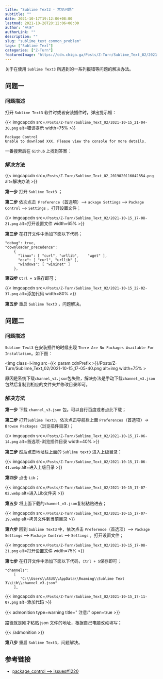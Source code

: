 ```yaml
---
title: "Sublime Text3 - 常见问题"
subtitle: ""
date: 2021-10-17T19:12:06+08:00
lastmod: 2021-10-20T20:12:06+08:00
author: "守正"
authorLink: ""
description: ""
slug: "sublime_text_common_problem"
tags: ["Sublime Text"]
categories: ["Z-Turn"]
featuredImage: "https://cdn.chiga.ga/Posts/Z-Turn/Sublime_Text_02/2021-10-15_21-04-30.png"
---
```


关于在使用 `Sublime Text3` 所遇到的一系列报错等问题的解决办法。

<!--more-->

## 问题一

### 问题描述

打开 `Sublime Text3` 软件时或者安装插件时，弹出提示框：

{{< imgcapcdn src=`/Posts/Z-Turn/Sublime_Text_02/2021-10-15_21-04-30.png` alt=错误提示 width=75% >}}

```Text
Package Control
Unable to download XXX. Please view the console for more details. 
```

一番搜索后在 `Github` 上找到答案：

### 解决方法

{{< imgcapcdn src=`/Posts/Z-Turn/Sublime_Text_02_2019020116042854.png` alt=解决办法 >}}

**第一步** 打开 `Sublime Text3` ；

**第二步** 依次点击` Preference`（首选项）--> `ackage Settings` --> `Package Control` --> `Settings` ，打开设置文件；

{{< imgcapcdn src=`/Posts/Z-Turn/Sublime_Text_02/2021-10-15_17-08-21.png` alt=打开设置文件 width=65% >}}

**第三步** 在打开文件中添加下面以下代码；

```Text
"debug": true,
"downloader_precedence":    
    {
      "linux": [ "curl", "urllib",    "wget" ],
      "osx": [ "curl", "urllib" ],
      "windows": [ "wininet" ]
    },
```

**第四步** `Ctrl + S`保存即可；

{{< imgcapcdn src=`/Posts/Z-Turn/Sublime_Text_02/2021-10-15_22-02-37.png` alt=添加代码 width=80% >}}

**第五步** 重启 `Sublime Text3` ，问题解决。

## 问题二

### 问题描述

`Sublime Text3` 在安装插件的时候出现 `There Are No Packages Available For Installation`。如下图：

<img class=l-img src={{< param cdnPrefix >}}/Posts/Z-Turn/Sublime_Text_02/2021-10-15_17-05-40.png alt=img width=75% >

原因是系统下载`channel_v3.json`包失败，解决办法是手动下载`channel_v3.json`包然后复制到相应的文件夹并修改目录即可。

### 解决方法

**第一步** 下载 `channel_v3.json` 包，可以自行百度或者点此下载；

**第二步** 打开`Sublime Text3`，依次点击导航栏上面 `Preferences`（首选项）-> `Browse Packages`（浏览插件目录）；

{{< imgcapcdn src=`/Posts/Z-Turn/Sublime_Text_02/2021-10-15_17-06-14.png` alt=首选项-浏览插件目录 width=40% >}}

**第三步** 然后点击地址栏上面的 `Sublime text3` 进入上级目录：

{{< imgcapcdn src=`/Posts/Z-Turn/Sublime_Text_02/2021-10-15_17-06-41.webp` alt=进入上级目录 >}}

**第四步** 点击 `Lib`；

{{< imgcapcdn src=`/Posts/Z-Turn/Sublime_Text_02/2021-10-15_17-07-02.webp` alt=进入Lib文件夹 >}}

**第五步** 将上面下载的`channel_v3.json`复制粘贴进去；

{{< imgcapcdn src=`/Posts/Z-Turn/Sublime_Text_02/2021-10-15_17-07-19.webp` alt=拷贝文件到当前目录 >}}

**第六步** 回到 `Sublime Text3` 中，依次点击 `Preference`（首选项）--> `Package Settings` --> `Package Control` --> `Settings` ，打开设置文件；

{{< imgcapcdn src=`/Posts/Z-Turn/Sublime_Text_02/2021-10-15_17-08-21.png` alt=打开设置文件 width=75% >}}

**第七步** 在打开文件中添加下面以下代码，`Ctrl + S`保存即可；

```Text
"channels":
    [
       "C:\\Users\\ASUS\\AppData\\Roaming\\Sublime Text 3\\Lib\\channel_v3.json"
    ],
```

{{< imgcapcdn src=`/Posts/Z-Turn/Sublime_Text_02/2021-10-15_17-11-07.png` alt=添加代码 >}}

{{< admonition type=warning title=" 注意:" open=true >}}

路径就是刚才粘贴 json 文件的地址，根据自己电脑改动填写；

{{< /admonition >}}

**第八步** 重启 `Sublime Text3`，问题解决。

## 参考链接

- [package_control --> issues#1220](https://github.com/wbond/package_control/issues/1220)
